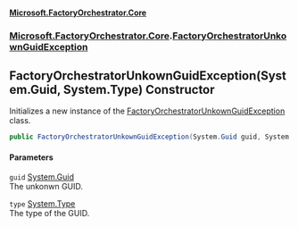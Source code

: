 #### [Microsoft.FactoryOrchestrator.Core](./Microsoft-FactoryOrchestrator-Core.md 'Microsoft.FactoryOrchestrator.Core')
### [Microsoft.FactoryOrchestrator.Core](./Microsoft-FactoryOrchestrator-Core.md 'Microsoft.FactoryOrchestrator.Core').[FactoryOrchestratorUnkownGuidException](./Microsoft-FactoryOrchestrator-Core-FactoryOrchestratorUnkownGuidException.md 'Microsoft.FactoryOrchestrator.Core.FactoryOrchestratorUnkownGuidException')
## FactoryOrchestratorUnkownGuidException(System.Guid, System.Type) Constructor
Initializes a new instance of the [FactoryOrchestratorUnkownGuidException](./Microsoft-FactoryOrchestrator-Core-FactoryOrchestratorUnkownGuidException.md 'Microsoft.FactoryOrchestrator.Core.FactoryOrchestratorUnkownGuidException') class.  
```csharp
public FactoryOrchestratorUnkownGuidException(System.Guid guid, System.Type type);
```
#### Parameters
<a name='Microsoft-FactoryOrchestrator-Core-FactoryOrchestratorUnkownGuidException-FactoryOrchestratorUnkownGuidException(System-Guid_System-Type)-guid'></a>
`guid` [System.Guid](https://docs.microsoft.com/en-us/dotnet/api/System.Guid 'System.Guid')  
The unkonwn GUID.  
  
<a name='Microsoft-FactoryOrchestrator-Core-FactoryOrchestratorUnkownGuidException-FactoryOrchestratorUnkownGuidException(System-Guid_System-Type)-type'></a>
`type` [System.Type](https://docs.microsoft.com/en-us/dotnet/api/System.Type 'System.Type')  
The type of the GUID.  
  
